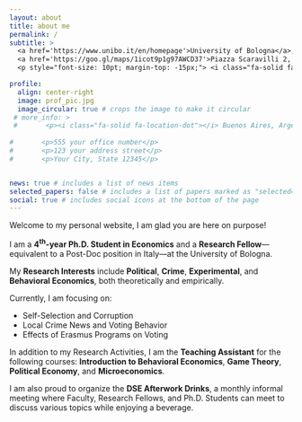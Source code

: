 ```yaml
---
layout: about
title: about me
permalink: /
subtitle: >
  <a href='https://www.unibo.it/en/homepage'>University of Bologna</a>, <a href='https://dse.unibo.it/en'>Department of Economics</a> <br>
  <a href='https://goo.gl/maps/1icot9p1g97AWCD37'>Piazza Scaravilli 2, 40126, Bologna</a> <br>
  <p style="font-size: 10pt; margin-top: -15px;"> <i class="fa-solid fa-location-dot"></i> &nbsp;Buenos Aires, Argentina</p>

profile:
  align: center-right
  image: prof_pic.jpg
  image_circular: true # crops the image to make it circular
 # more_info: >
 #       <p><i class="fa-solid fa-location-dot"></i> Buenos Aires, Argentina</p>
        
#       <p>555 your office number</p>
#       <p>123 your address street</p>
#       <p>Your City, State 12345</p>


news: true # includes a list of news items
selected_papers: false # includes a list of papers marked as "selected={true}"
social: true # includes social icons at the bottom of the page
---
```


Welcome to my personal website, I am glad you are here on purpose!

I am a <b style="color: $white-color;">4<sup>th</sup>-year Ph.D. Student in Economics</b> and a <b style="color: $white-color;">Research Fellow</b>&mdash;equivalent to a Post-Doc position in Italy&mdash;at the University of Bologna.

My <b style="color: $white-color;">Research Interests</b> include <b style="color: $white-color;">Political</b>, <b style="color: $white-color;">Crime</b>, <b style="color: $white-color;">Experimental</b>, and <b style="color: $white-color;">Behavioral Economics</b>, both theoretically and empirically.

Currently, I am focusing on:
 <ul>
  <li>Self-Selection and Corruption</li>
  <li>Local Crime News and Voting Behavior</li>
  <li>Effects of Erasmus Programs on Voting</li>
</ul>

In addition to my Research Activities, I am the <b style="color: $white-color;">Teaching Assistant</b> for the following courses: <b style="color: $white-color;">Introduction to Behavioral Economics</b>, <b style="color: $white-color;">Game Theory</b>, <b style="color: $white-color;">Political Economy</b>, and <b style="color: $white-color;">Microeconomics</b>.

I am also proud to organize the <b style="color: $white-color;">DSE Afterwork Drinks</b>, a monthly informal meeting where Faculty, Research Fellows, and Ph.D. Students can meet to discuss various topics while enjoying a beverage.

